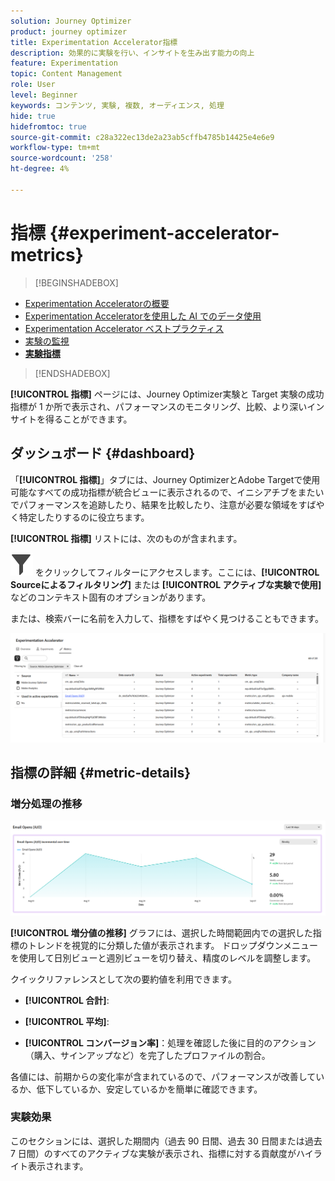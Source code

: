 ```yaml
---
solution: Journey Optimizer
product: journey optimizer
title: Experimentation Accelerator指標
description: 効果的に実験を行い、インサイトを生み出す能力の向上
feature: Experimentation
topic: Content Management
role: User
level: Beginner
keywords: コンテンツ, 実験, 複数, オーディエンス, 処理
hide: true
hidefromtoc: true
source-git-commit: c28a322ec13de2a23ab5cffb4785b14425e4e6e9
workflow-type: tm+mt
source-wordcount: '258'
ht-degree: 4%

---
```


# 指標 {#experiment-accelerator-metrics}

>[!BEGINSHADEBOX]

* [Experimentation Acceleratorの概要](experiment-accelerator.md)
* [Experimentation Acceleratorを使用した AI でのデータ使用](experiment-accelerator-security.md)
* [Experimentation Accelerator ベストプラクティス](experiment-accelerator-best-practices.md)
* [実験の監視](experiment-accelerator-monitor.md)
* **[実験指標](experiment-accelerator-metrics.md)**

>[!ENDSHADEBOX]

**[!UICONTROL 指標]** ページには、Journey Optimizer実験と Target 実験の成功指標が 1 か所で表示され、パフォーマンスのモニタリング、比較、より深いインサイトを得ることができます。

## ダッシュボード {#dashboard}

「**[!UICONTROL 指標]**」タブには、Journey OptimizerとAdobe Targetで使用可能なすべての成功指標が統合ビューに表示されるので、イニシアチブをまたいでパフォーマンスを追跡したり、結果を比較したり、注意が必要な領域をすばやく特定したりするのに役立ちます。

**[!UICONTROL 指標]** リストには、次のものが含まれます。

![](assets/do-not-localize/Smock_Filter_18_N.svg) をクリックしてフィルターにアクセスします。ここには、**[!UICONTROL Sourceによるフィルタリング]** または **[!UICONTROL アクティブな実験で使用]** などのコンテキスト固有のオプションがあります。

または、検索バーに名前を入力して、指標をすばやく見つけることもできます。

![](assets/experiment-monitor-metrics.png)

## 指標の詳細 {#metric-details}

### 増分処理の推移

![](assets/experiment-monitor-metrics-2.png)

**[!UICONTROL 増分値の推移]** グラフには、選択した時間範囲内での選択した指標のトレンドを視覚的に分類した値が表示されます。 ドロップダウンメニューを使用して日別ビューと週別ビューを切り替え、精度のレベルを調整します。

クイックリファレンスとして次の要約値を利用できます。

* **[!UICONTROL 合計]**:

* **[!UICONTROL 平均]**:

* **[!UICONTROL コンバージョン率]**：処理を確認した後に目的のアクション（購入、サインアップなど）を完了したプロファイルの割合。

各値には、前期からの変化率が含まれているので、パフォーマンスが改善しているか、低下しているか、安定しているかを簡単に確認できます。

### 実験効果

このセクションには、選択した期間内（過去 90 日間、過去 30 日間または過去 7 日間）のすべてのアクティブな実験が表示され、指標に対する貢献度がハイライト表示されます。
